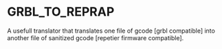 # GRBL_TO_REPRAP
A usefull translator that translates one file of gcode [grbl compatible] into another file of sanitized gcode [repetier firmware compatible].
